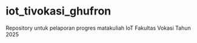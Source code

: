 # iot_tivokasi_ghufron
Repository untuk pelaporan progres matakuliah IoT Fakultas Vokasi Tahun 2025

